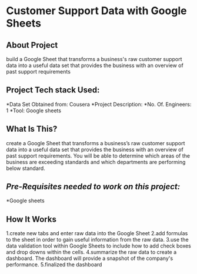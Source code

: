 Customer Support Data with Google Sheets
==============================

**About Project**
------------
build a Google Sheet that transforms a business's raw customer support data into a useful data set that provides the business with an overview of past support requirements

**Project Tech stack Used:**
------------
*Data Set Obtained from: Cousera
*Project Description:
*No. Of. Engineers: 1
*Tool: Google sheets

What Is This?
----------------
create a Google Sheet that transforms a business’s raw customer support data into a useful data set that provides the business with an overview of past support requirements. You will be able to determine which areas of the business are exceeding standards and which departments are performing below standard.

*Pre-Requisites needed to work on this project:*
------------------------------------------------
*Google sheets

How It Works
-------------
1.create new tabs and enter raw data into the Google Sheet
2.add formulas to the sheet in order to gain useful information from the raw data.
3.use the data validation tool within Google Sheets to include how to add check boxes and drop downs within the cells.
4.summarize the raw data to create a dashboard.  The dashboard will provide a snapshot of the company's performance.
5.finalized the dashboard 
